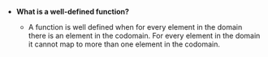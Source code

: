 - **What is a well-defined function?**
    
    - A function is well defined when for every element in the domain there is an element in the codomain. For every element in the domain it cannot map to more than one element in the codomain.